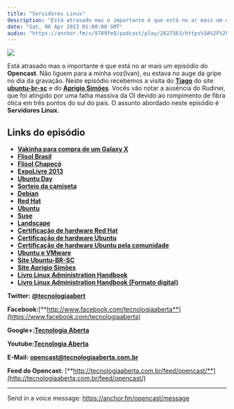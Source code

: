 ```yaml
---
title: "Servidores Linux"
description: "Está atrasado mas o importante é que está no ar mais um episódio do Opencast. Não liguem para a minha voz(Ivan), eu estava no auge da gripe no dia da ..."
date: "Sat, 06 Apr 2013 01:00:00 GMT"
audio: "https://anchor.fm/s/9789fe8/podcast/play/2627563/https%3A%2F%2Fd3ctxlq1ktw2nl.cloudfront.net%2Fproduction%2F2019-2-13%2F11226917-16000-2-4f00fda067bce.mp3"
---
```


![](https://d3sv2eduhewoas.cloudfront.net/episode/image/88ecf067bb2c4deba0dfa6b300e16ed9.jpg)


Está atrasado mas o importante é que está no ar mais um episódio do **Opencast**. Não liguem para a minha voz(Ivan), eu estava no auge da gripe no dia da gravação. Neste episódio recebemos a visita do [**Tiago**](http://tiagohillebrandt.eti.br/) do site [**ubuntu-br-sc**](http://ubuntubrsc.com/) e do [**Aprígio Simões**](http://aprigiosimoes.com.br/). Vocês vão notar a ausência do Rudinei, que foi atingido por uma falha massiva da OI devido ao rompimento de fibra ótica em três pontos do sul do país. O assunto abordado neste episódio é **Servidores Linux**.


**Links do episódio**
---------------------


* [**Vakinha para compra de um Galaxy X**](http://www.ubuntero.com.br/2013/01/vaquinha-para-compra-de-um-galaxy-x/)
* [**Flisol Brasil**](http://flisol.info/FLISOL2013/Brasil)
* [**Flisol Chapecó**](http://oesc-livre.org/doku.php?id=flisol_chapeco_2013)
* [**ExpoLivre 2013**](http://www.ubuntero.com.br/2013/04/expolivre-2013-1a-exposicao-brasileira-de-software-livre/)
* [**Ubuntu Day**](http://www.ubuntero.com.br/2013/04/ubuntu-day/)
* [**Sorteio da camiseta**](http://www.ubuntero.com.br/2013/04/videocast-31-1000-inscritos-dao-direito-a-um-sorteio/)
* [**Debian**](http://www.debian.org/)
* [**Red Hat**](http://br.redhat.com/)
* [**Ubuntu**](http://www.ubuntu.com/)
* [**Suse**](https://www.suse.com/pt-br/)
* [**Landscape**](http://www.canonical.com/enterprise-services/ubuntu-advantage/landscape)
* [**Certificação de hardware Red Hat**](http://www.redhat.com/rhel/compatibility/hardware/)
* [**Certificação de hardware Ubuntu**](http://www.canonical.com/engineering-services/certification/hardware-certification)
* [**Certificação de hardware Ubuntu pela comunidade**](https://friendly.ubuntu.com/)
* [**Ubuntu e VMware**](http://www.theregister.co.uk/2011/08/17/ubuntu_does_vmware_open_source_cloudware/)
* [**Site Ubuntu-BR-SC**](http://www.ubuntubrsc.com/)
* [**Site Aprígio Simões**](http://www.aprigiosimoes.com.br/)
* [**Livro Linux Administration Handbook**](http://links.lomadee.com/ls/RzdqYTtoQU1peUVRVDsyNjIyOTkzNzswOzE3NjszMzMzODk1MDswO0JSOzM7OzA-.html)
* [**Livro Linux Administration Handbook (Formato digital)**](http://links.lomadee.com/ls/UGNXcTtGWVF1NURMdjsyNjIyOTkzOTswOzE3NjszMzMzODk1MDswO0JSOzM7OzA-.html)


**Twitter:** [**@tecnologiaabert**](http://twitter.com/tecnologiaabert)


**Facebook:**[**http://www.facebook.com/tecnologiaaberta**](https://www.facebook.com/tecnologiaaberta)


**Google+:**[**Tecnologia Aberta**](https://plus.google.com/u/0/b/114491525240353631044/114491525240353631044/about)


**Youtube:**[**Tecnologia Aberta**](http://youtube.com/tecnologiaaberta)


**E-Mail:** [**opencast@tecnologiaaberta.com.br**](mailto:opencast@tecnologiaaberta.com.br)


**Feed do Opencast:** [**http://tecnologiaaberta.com.br/feed/opencast/**](http://tecnologiaaberta.com.br/feed/opencast/)



--- 

Send in a voice message: https://anchor.fm/opencast/message